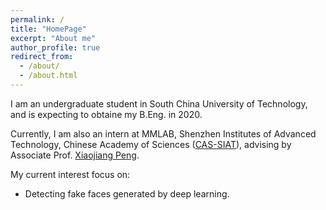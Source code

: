 ```yaml
---
permalink: /
title: "HomePage"
excerpt: "About me"
author_profile: true
redirect_from: 
  - /about/
  - /about.html
---
```


I am an undergraduate student in South China University of Technology, and is expecting to obtaine my B.Eng. in 2020.

Currently, I am also an intern at MMLAB, Shenzhen Institutes of Advanced Technology, Chinese Academy of Sciences ([CAS-SIAT](http://www.siat.ac.cn/)), advising by Associate Prof. [Xiaojiang Peng](https://pengxj.github.io/). 

My current interest focus on:  
  * Detecting fake faces generated by deep learning.
